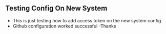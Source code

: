 ## Testing Config On New System
- This is just testing how to add access token on the new system config
- Github configuration worked successful
-Thanks